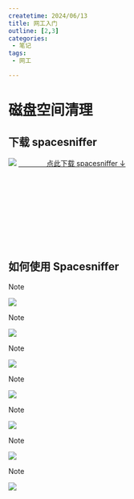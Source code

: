 ```yaml
---
createtime: 2024/06/13
title: 网工入门
outline: [2,3]
categories:
 - 笔记
tags:
 - 网工

---
```


# 磁盘空间清理

## 下载 spacesniffer

<div style="width:320px;float:left;" >
<img src="https://gitee.com/zhangjunjiee/article-images/raw/master/images/202406161644535.png"/>
<NCard>
<a href="https://sourceforge.net/projects/spacesniffer/" target="_blank">&emsp;&emsp;&emsp;&emsp;点此下载 spacesniffer ↓</a>
</NCard>
</div>

<br/>
<br/>
<br/>
<br/>
<div></div>

<br/>
<br/>
<br/>
<br/>
<br/>
<br/>


<!-- <NCard/> -->



## 如何使用 Spacesniffer

> [!NOTE] 
> <img src="https://gitee.com/zhangjunjiee/article-images/raw/master/images/202406132204268.png"/>

> [!NOTE] 
> <img src="https://gitee.com/zhangjunjiee/article-images/raw/master/images/202406132207527.png"/>

> [!NOTE] 
> <img src="https://gitee.com/zhangjunjiee/article-images/raw/master/images/202406132208392.png"/>

> [!NOTE]  
> <img src="https://gitee.com/zhangjunjiee/article-images/raw/master/images/202406132209115.png"/>

> [!NOTE]  
> <img src="https://gitee.com/zhangjunjiee/article-images/raw/master/images/202406132224687.png"/>

> [!NOTE]  
> <img src="https://gitee.com/zhangjunjiee/article-images/raw/master/images/202406132232001.png"/>

> [!NOTE]
> <img src="https://gitee.com/zhangjunjiee/article-images/raw/master/images/202406132243297.png"/>
> 

<script setup>
import { NBackTop,NCard } from 'naive-ui'
</script>